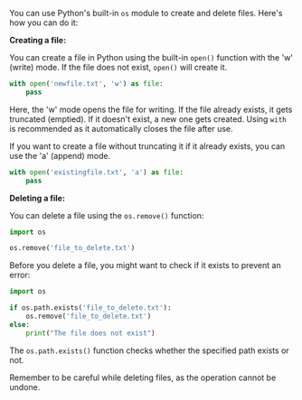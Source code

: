 You can use Python's built-in `os` module to create and delete files. Here's how you can do it:

**Creating a file:**

You can create a file in Python using the built-in `open()` function with the 'w' (write) mode. If the file does not exist, `open()` will create it.

```python
with open('newfile.txt', 'w') as file:
    pass
```

Here, the 'w' mode opens the file for writing. If the file already exists, it gets truncated (emptied). If it doesn't exist, a new one gets created. Using `with` is recommended as it automatically closes the file after use.

If you want to create a file without truncating it if it already exists, you can use the 'a' (append) mode.

```python
with open('existingfile.txt', 'a') as file:
    pass
```

**Deleting a file:**

You can delete a file using the `os.remove()` function:

```python
import os

os.remove('file_to_delete.txt')
```

Before you delete a file, you might want to check if it exists to prevent an error:

```python
import os

if os.path.exists('file_to_delete.txt'):
    os.remove('file_to_delete.txt')
else:
    print("The file does not exist")
```

The `os.path.exists()` function checks whether the specified path exists or not.

Remember to be careful while deleting files, as the operation cannot be undone.